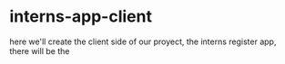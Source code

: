 # interns-app-client
 here we'll create the client side of our proyect, the interns register app, there  will be the 
